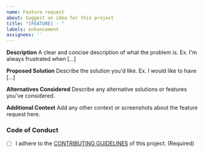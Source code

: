 ```yaml
---
name: Feature request
about: Suggest an idea for this project
title: "[FEATURE] - "
labels: enhancement
assignees: ''
---
```


**Description**
A clear and concise description of what the problem is. Ex. I'm always frustrated when [...]

**Proposed Solution**
Describe the solution you'd like. Ex. I would like to have [...]

**Alternatives Considered**
Describe any alternative solutions or features you've considered.

**Additional Context**
Add any other context or screenshots about the feature request here.



### Code of Conduct

- [ ] I adhere to the [CONTRIBUTING GUIDELINES](../blob/master/CONTRIBUTING.md) of this project. (Required)
